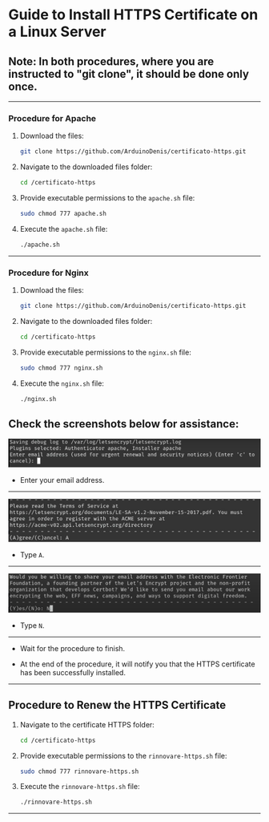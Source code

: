 # Guide to Install HTTPS Certificate on a Linux Server

## Note: In both procedures, where you are instructed to "git clone", it should be done only once.

---

### Procedure for Apache

1. Download the files:

    ```bash
    git clone https://github.com/ArduinoDenis/certificato-https.git
    ```

2. Navigate to the downloaded files folder:

    ```bash
    cd /certificato-https
    ```

3. Provide executable permissions to the `apache.sh` file:

    ```bash
    sudo chmod 777 apache.sh
    ```

4. Execute the `apache.sh` file:

    ```bash
    ./apache.sh
    ```

---

### Procedure for Nginx

1. Download the files:

    ```bash
    git clone https://github.com/ArduinoDenis/certificato-https.git
    ```

2. Navigate to the downloaded files folder:

    ```bash
    cd /certificato-https
    ```

3. Provide executable permissions to the `nginx.sh` file:

    ```bash
    sudo chmod 777 nginx.sh
    ```

4. Execute the `nginx.sh` file:

    ```bash
    ./nginx.sh
    ```

## Check the screenshots below for assistance:

![foto1](https://github.com/ArduinoDenis/certificato-https/blob/main/img/foto1.PNG)
* Enter your email address.

---

![foto2](https://github.com/ArduinoDenis/certificato-https/blob/main/img/foto2.PNG)
* Type `A`.

---

![foto3](https://github.com/ArduinoDenis/certificato-https/blob/main/img/foto3.PNG)
* Type `N`.

---

- Wait for the procedure to finish.

- At the end of the procedure, it will notify you that the HTTPS certificate has been successfully installed.

---

## Procedure to Renew the HTTPS Certificate

1. Navigate to the certificate HTTPS folder:

    ```bash
    cd /certificato-https
    ```

2. Provide executable permissions to the `rinnovare-https.sh` file:

    ```bash
    sudo chmod 777 rinnovare-https.sh
    ```

3. Execute the `rinnovare-https.sh` file:

    ```bash
    ./rinnovare-https.sh
    ```

---
